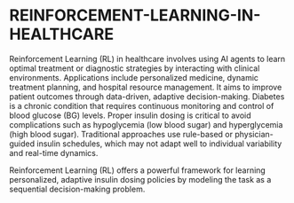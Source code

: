# REINFORCEMENT-LEARNING-IN-HEALTHCARE
Reinforcement Learning (RL) in healthcare involves using AI agents to learn optimal treatment or diagnostic strategies by interacting with clinical environments. Applications include personalized medicine, dynamic treatment planning, and hospital resource management. It aims to improve patient outcomes through data-driven, adaptive decision-making.
Diabetes is a chronic condition that requires continuous monitoring and control of blood glucose (BG) levels. Proper insulin dosing is critical to avoid complications such as hypoglycemia (low blood sugar) and hyperglycemia (high blood sugar). Traditional approaches use rule-based or physician-guided insulin schedules, which may not adapt well to individual variability and real-time dynamics.

Reinforcement Learning (RL) offers a powerful framework for learning personalized, adaptive insulin dosing policies by modeling the task as a sequential decision-making problem.

